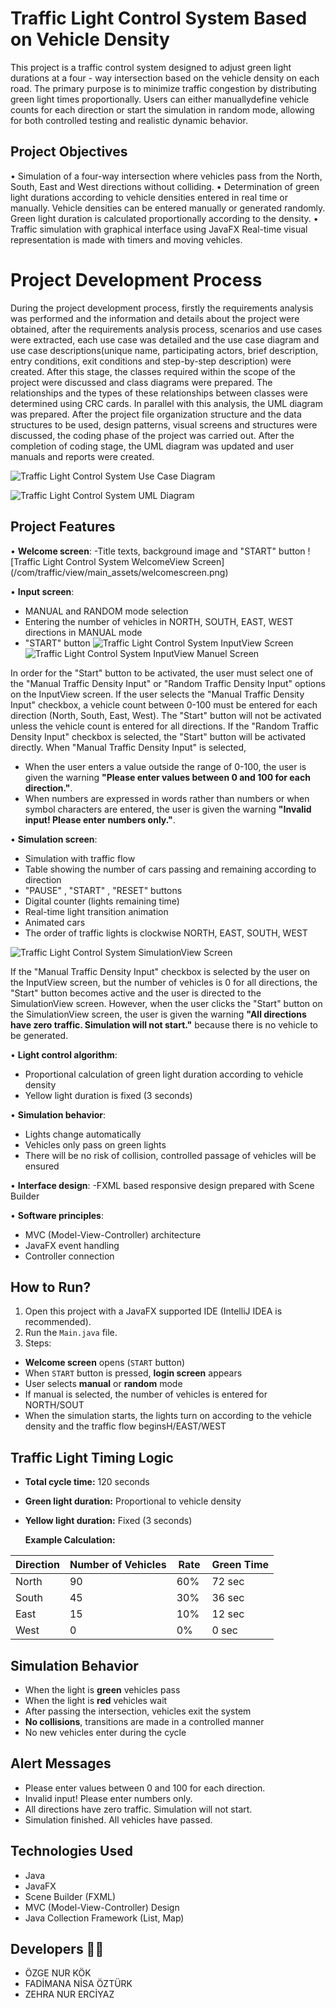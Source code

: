 # Traffic Light Control System Based on Vehicle Density
This project is a traffic control system designed to adjust green light durations at a four - way intersection based on the vehicle density on each road. The primary purpose is to minimize 
traffic congestion by distributing  green light times proportionally.
Users can either manuallydefine vehicle counts for each direction or start the simulation in random mode, allowing for both controlled testing and realistic dynamic behavior.


## Project Objectives 
• Simulation of a four-way intersection where vehicles pass from the North, South, East and West directions without colliding.
• Determination of green light durations according to vehicle densities entered in real time or manually. Vehicle densities can be entered manually or generated randomly. Green light duration is calculated proportionally according to the density.
• Traffic simulation with graphical interface using JavaFX Real-time visual representation is made with timers and moving vehicles.


# Project Development Process
During the project development process, firstly the requirements analysis was performed and the information and details about the project were obtained, after the requirements analysis process, scenarios and use cases were extracted, each use case was detailed and the use case diagram and use case descriptions(unique name, participating actors, brief description, entry conditions, exit conditions and step-by-step description) were created. After this stage, the classes required within the scope of the project were discussed and class diagrams were prepared. The relationships and the types of these relationships between classes were determined using CRC cards. In parallel with this analysis, the UML diagram was prepared. After the project file organization structure and the data structures to be used, design patterns, visual screens and structures were discussed, the coding phase of the project was carried out. After the completion of coding stage, the UML diagram was updated and user manuals and reports were created.


![Traffic Light Control System Use Case Diagram](/resources/com/traffic/view/main_assets/TrafficLightControlSystemUseCaseDiagram.png)

![Traffic Light Control System UML Diagram](/resources//com/traffic/view/main_assets/TrafficLightControlSystemUMLDiagram.png)

## Project Features 
• **Welcome screen**:
  -Title texts, background image and "START" button
  ![Traffic Light Control System WelcomeView Screen] (/com/traffic/view/main_assets/welcomescreen.png)

  
• **Input screen**:
  - MANUAL and RANDOM mode selection
  - Entering the number of vehicles in NORTH, SOUTH, EAST, WEST directions in MANUAL mode
  - "START" button
  ![Traffic Light Control System InputView Screen](/resources//com/traffic/view/main_assets/inputscreen.png)
  ![Traffic Light Control System InputView Manuel Screen](/resources//com/traffic/view/main_assets/inputscreenmanuel.png)

In order for the "Start" button to be activated, the user must select one of the "Manual Traffic Density Input" or "Random Traffic Density Input" options on the InputView screen. If the user selects the "Manual Traffic Density Input" checkbox, a vehicle count between 0-100 must be entered for each direction (North, South, East, West). The "Start" button will not be activated unless the vehicle count is entered for all directions. If the "Random Traffic Density Input" checkbox is selected, the "Start" button will be activated directly.
When "Manual Traffic Density Input" is selected, 
  - When the user enters a value outside the range of 0-100, the user is given the warning **"Please enter values between 0 and 100 for each direction."**. 
  - When numbers are expressed in words rather than numbers or when symbol characters are entered, the user is given the warning **"Invalid input! Please enter numbers only."**.
    
   
• **Simulation screen**:
  - Simulation with traffic flow
  - Table showing the number of cars passing and remaining according to direction
  - "PAUSE" , "START" , "RESET" buttons
  - Digital counter (lights remaining time)
  - Real-time light transition animation
  - Animated cars
  - The order of traffic lights is clockwise NORTH, EAST, SOUTH, WEST

  ![Traffic Light Control System SimulationView Screen](/resources//com/traffic/view/main_assets/simulationscreen.png)

If the "Manual Traffic Density Input" checkbox is selected by the user on the InputView screen, but the number of vehicles is 0 for all directions, the "Start" button becomes active and the user is directed to the SimulationView screen. However, when the user clicks the "Start" button on the SimulationView screen, the user is given the warning **"All directions have zero traffic. Simulation will not start."** because there is no vehicle to be generated.


• **Light control algorithm**:
  - Proportional calculation of green light duration according to vehicle density
  - Yellow light duration is fixed (3 seconds)
   
• **Simulation behavior**:
  - Lights change automatically
  - Vehicles only pass on green lights
  - There will be no risk of collision, controlled passage of vehicles will be ensured
   
• **Interface design**:
  -FXML based responsive design prepared with Scene Builder
  
• **Software principles**:
  - MVC (Model-View-Controller) architecture
  - JavaFX event handling
  - Controller connection

## How to Run? 
1. Open this project with a JavaFX supported IDE (IntelliJ IDEA is recommended).
2. Run the `Main.java` file.
3. Steps:
 - **Welcome screen** opens (`START` button)
 - When `START` button is pressed, **login screen** appears
 - User selects **manual** or **random** mode
 - If manual is selected, the number of vehicles is entered for NORTH/SOUT
 - When the simulation starts, the lights turn on according to the vehicle density and the traffic flow beginsH/EAST/WEST

 ## Traffic Light Timing Logic 

 - **Total cycle time:** 120 seconds
 - **Green light duration:** Proportional to vehicle density
 - **Yellow light duration:** Fixed (3 seconds)

   **Example Calculation:**

| Direction | Number of Vehicles | Rate   | Green Time |
|-----------|--------------------|--------|------------|
| North     | 90                 | 60%    | 72 sec     |
| South     | 45                 | 30%    | 36 sec     |
| East      | 15                 | 10%  ​​  | 12 sec     |
| West      | 0                  | 0% ​​    | 0 sec      |


## Simulation Behavior 
- When the light is **green** vehicles pass
- When the light is **red** vehicles wait
- After passing the intersection, vehicles exit the system
- **No collisions**, transitions are made in a controlled manner
- No new vehicles enter during the cycle


## Alert Messages 
- Please enter values between 0 and 100 for each direction.
- Invalid input! Please enter numbers only.
- All directions have zero traffic. Simulation will not start.
- Simulation finished. All vehicles have passed.


## Technologies Used 
  - Java
  - JavaFX
  - Scene Builder (FXML)
  - MVC (Model-View-Controller) Design
  - Java Collection Framework (List, Map)


## Developers 🙋‍♂️
  - ÖZGE NUR KÖK
  - FADİMANA NİSA ÖZTÜRK
  - ZEHRA NUR ERCİYAZ 
